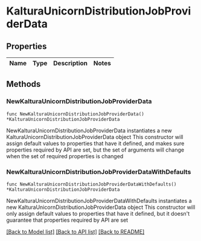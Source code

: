 # KalturaUnicornDistributionJobProviderData

## Properties

Name | Type | Description | Notes
------------ | ------------- | ------------- | -------------

## Methods

### NewKalturaUnicornDistributionJobProviderData

`func NewKalturaUnicornDistributionJobProviderData() *KalturaUnicornDistributionJobProviderData`

NewKalturaUnicornDistributionJobProviderData instantiates a new KalturaUnicornDistributionJobProviderData object
This constructor will assign default values to properties that have it defined,
and makes sure properties required by API are set, but the set of arguments
will change when the set of required properties is changed

### NewKalturaUnicornDistributionJobProviderDataWithDefaults

`func NewKalturaUnicornDistributionJobProviderDataWithDefaults() *KalturaUnicornDistributionJobProviderData`

NewKalturaUnicornDistributionJobProviderDataWithDefaults instantiates a new KalturaUnicornDistributionJobProviderData object
This constructor will only assign default values to properties that have it defined,
but it doesn't guarantee that properties required by API are set


[[Back to Model list]](../README.md#documentation-for-models) [[Back to API list]](../README.md#documentation-for-api-endpoints) [[Back to README]](../README.md)


